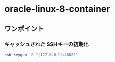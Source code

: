 # oracle-linux-8-container

## ワンポイント

### キャッシュされた SSH キーの初期化

```bash
ssh-keygen -R "[127.0.0.1]:40022"
```
